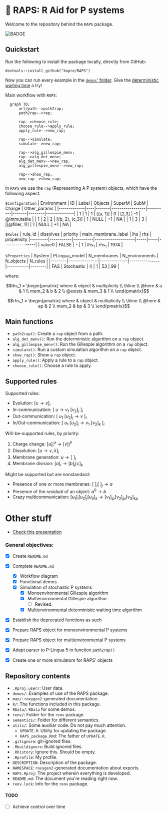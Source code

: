 # 🎤 RAPS: R Aid for P systems
Welcome to the repository behind the `RAPS` package.

![BADGE](https://img.shields.io/github/checks-status/Xopre/RAPS/develop?color=orange&label=build&style=plastic)

## Quickstart
<!-- Help for mermaid: http://mermaid-js.github.io/mermaid/#/ -->

Run the following to install the package locally, directly from GitHub:
```{r}
devtools::install_github("Xopre/RAPS")
```

Now you can run every example in the [`demos`' folder](demos/). Give the [deterministic waiting time](demos/deterministic_waiting_time_algorithm.Rmd) a try!

Main workflow with `RAPS`:
```mermaid
  graph TD;
      url/path-->path2rap;
      path2rap-->rap;
      
      rap-->choose_rule;
      choose_rule-->apply_rule;
      apply_rule-->new_rap;

      rap-->simulate;
      simulate-->new_rap;

      rap-->alg_gillespie_menv;
      rap-->alg_det_menv;
      alg_det_menv-->new_rap;
      alg_gillespie_menv-->new_rap;

      rap-->show_rap;
      new_rap-->show_rap;
```

In `RAPS` we use the `rap` (Representing A P system) objects, which have the following aspect:

`$Configuration`
| Environment | ID | Label | Objects         | SuperM   | SubM  | Charge | Other_params |
|-------------|----|-------|-----------------|----------|-------|--------|--------------|
| 1           | 1  | 1     | [(a, 1)]        | 0        | [2,3] |     -1 | @immutable   |
| 1           | 2  | 2     | [(b, 2), (c,3)] | 1        | NULL  |     +1 | NA           |
| 1           | 3  | 3     | [(@filler, 1)]  | 1        | NULL  |     +1 | NA           |

`$Rules`
| rule_id | dissolves | priority | main_membrane_label | lhs | rhs | propensity
|---------|-----------|----------|--------------------|-----|-----|----------------|
| value0 | FALSE | - | 1 | $lhs_1$ | $rhs_1$ | 1974 |

`$Properties`
| System | PLingua_model | N_membranes | N_environments | N_objects | N_rules |
|--------|---------------|--------------|---------------|-----------|--------|
| FAS | Stochastic | 4 | 1 | 53 | 99 |

where:

$$lhs_1 = \begin{pmatrix} 
  where & object & multiplicity \\
  \hline \\
  @here & a & 1 \\
  mem_2 & b & 2 \\
  @exists & mem_3 & 1 \\
  \end{pmatrix}$$

$$rhs_1 = \begin{pmatrix} 
  where & object & multiplicity \\
  \hline \\
  @here & ap & 2 \\
  mem_2 & bp & 3 \\
  \end{pmatrix}$$

## **Main functions**

- `path2rap()`: Create a `rap` object from a path.
- `alg_det_menv()`: Run the deterministic algorithm on a `rap` object.
- `alg_gillespie_menv()`: Run the Gillespie algorithm on a `rap` object.
- `simulate()`: Run a custom simulation algorithm on a `rap` object.
- `show_rap()`: Show a `rap` object.
- `apply_rule()`: Apply a rule to a `rap` object.
- `choose_rule()`: Choose a rule to apply.

## **Supported rules**

Supported rules:
* Evolution: $[u \rightarrow v]_i$
* In-communication: $[\ u \rightarrow v_1 \ [v_2]_j\ ]_i$
* Out-communication: $[\ u_1 \ [u_2]_j \rightarrow v\ ]_i$
* In/Out-communication: $[\ u_1 \ [u_2]_j \rightarrow v_1 \ [v_2]_k\ ]_i$

Will-be-supported rules, by priority:
1. Charge change: $[u]_i^{\alpha}  \rightarrow [v]_i^{\beta}$
2. Dissolution: $[u \rightarrow v, \lambda]_i$
3. Membrane generation: $u \rightarrow [\ ]_i$
3. Membrane division: $[a]_i \rightarrow [b]_j [c]_k$

Might be supported but are nonstandard:
* Presence of one or more membranes: $[\ ]_i [\ ]_j \rightarrow a$
* Presence of the *residual* of an object: $a^0 \rightarrow b$
* Crazy multicommunication: $[u_1]_i [u_2]_j [u_3]_k \rightarrow [v_1]_{ip} [v_2]_{jp} [v_3]_{kp}$


# Other stuff
- [Check this presentation](https://docs.google.com/presentation/d/1j6y3RAkCeWzvKYxJpqVUsSfh9C7p0uOEtQdWj0bbCUw/edit#slide=id.p)

### **General objectives:**
- [x] Create `README.md`
- [x] Complete `README.md`
  - [x] Workflow diagram
  - [x] Functional demos
  - [x] Simulation of stochastic P systems
    - [x] Monoenvironmental Gillespie algorithm
    - [x] Multienvironmental Gillespie algorithm
      - [ ] Revised.
    - [x] Multienvironmental deterministic waiting time algorithm
- [x] Establish the deprecated functions as such

- [x] Prepare RAPS object for monoenvironmental P systems
- [x] Prepare RAPS object for multienvironmental P systems

- [x] Adapt parser to P-Lingua 5 in function `path2rap()`
- [x] Create one or more simulators for RAPS' objects

## Repository contents
<!-- ! CHECKME -->
* `.Rproj.user/`: User data.
* `demos/`: Examples of use of the RAPS package.
* `man/`: `roxygen2`-generated documentation.
* `R/`: The functions included in this package.
* `RData/`: `RData` for some demos.
* `renv/`: Folder for the `renv` package.
* `semantics/`: Folder for different semantics.
* `utils/`: Some auxiliar code. Do not pay much attention.
  * `UPDATE.R`: Utility for updating the package.
  * `RAPS_package.Rmd`: The father of `UPDATE.R`.
* `.gitignore`: git-ignored files.
* `.Rbuildignore`: Build ignored files.
* `.Rhistory`: Ignore this. Should be empty.
* `.Rprofile`: My profile.
* `DESCRIPTION`: Description of the package.
* `NAMESPACE`: `roxygen2`-generated documentation about exports.
* `RAPS.Rproj`: The project wherein everything is developed.
* `README.md`: The document you're reading right now.
* `renv.lock`: Info for the `renv` package.


#### TODO
- [ ] Achieve control over time
